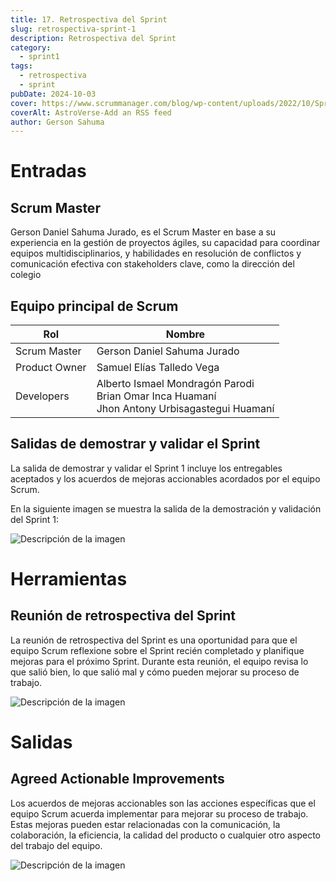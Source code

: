 ```yaml
---
title: 17. Retrospectiva del Sprint
slug: retrospectiva-sprint-1
description: Retrospectiva del Sprint
category:
  - sprint1
tags:
  - retrospectiva
  - sprint
pubDate: 2024-10-03
cover: https://www.scrummanager.com/blog/wp-content/uploads/2022/10/Sprint-retrospective.png
coverAlt: AstroVerse-Add an RSS feed
author: Gerson Sahuma
---
```


# Entradas

## Scrum Master

Gerson Daniel Sahuma Jurado, es el Scrum Master en base a su experiencia en la gestión de proyectos ágiles, su capacidad para coordinar equipos multidisciplinarios, y habilidades en resolución de conflictos y comunicación efectiva con stakeholders clave, como la dirección del colegio

## Equipo principal de Scrum

| Rol | Nombre |
|-----|---------|
| Scrum Master | Gerson Daniel Sahuma Jurado |
| Product Owner | Samuel Elías Talledo Vega |
| Developers | Alberto Ismael Mondragón Parodi<br>Brian Omar Inca Huamaní<br>Jhon Antony Urbisagastegui Huamaní |

## Salidas de demostrar y validar el Sprint

La salida de demostrar y validar el Sprint 1 incluye los entregables aceptados y los acuerdos de mejoras accionables acordados por el equipo Scrum.

En la siguiente imagen se muestra la salida de la demostración y validación del Sprint 1:

![Descripción de la imagen](/images/salida-demostrar-validar-sprint-1.png)

# Herramientas

## Reunión de retrospectiva del Sprint

La reunión de retrospectiva del Sprint es una oportunidad para que el equipo Scrum reflexione sobre el Sprint recién completado y planifique mejoras para el próximo Sprint. Durante esta reunión, el equipo revisa lo que salió bien, lo que salió mal y cómo pueden mejorar su proceso de trabajo.

![Descripción de la imagen](/images/reunion-retrospectiva-sprint.png)

# Salidas

## Agreed Actionable Improvements

Los acuerdos de mejoras accionables son las acciones específicas que el equipo Scrum acuerda implementar para mejorar su proceso de trabajo. Estas mejoras pueden estar relacionadas con la comunicación, la colaboración, la eficiencia, la calidad del producto o cualquier otro aspecto del trabajo del equipo.

![Descripción de la imagen](/images/agreed-actionable-improvements.png)